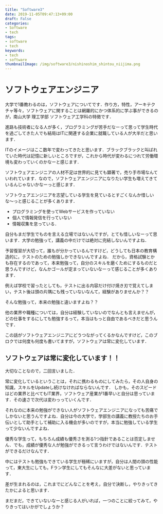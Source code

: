 ```yaml
---
title: "Software3"
date: 2019-11-05T09:47:13+09:00
draft: False
categories:
- Software
- tech
tags:
- software
- tech
keywords:
- tech
- software
thumbnailImage: /img/software3/nishinoshim_shintou_niijima.png
---
```


<!--more-->

# ソフトウェアエンジニア

大学で1番教わるのは，ソフトウェアについてです．作り方，特性，アーキテクチャ等々，ソフトウェアに関することは網羅的にかつ体系的に学ぶ事ができるのが，南山大学 理工学部 ソフトウェア工学科の特徴です．

進路も技術者になる人が多く，プログラミングが苦手だなーって思って学生時代を過ごしてきた人でも結局はITに関連する企業に就職している人が大半だと思います．

ITのイメージはここ数年で変わってきたと思います．ブラックブラックと叫ばれていた時代は記憶に新しいところですが，これから時代が変わるにつれて労働環境も変わっていくのかなーと感じます．

ソフトウェアエンジニアの人材不足は世界的に見ても顕著で，売り手市場なんていわれています．なので，ソフトウェアエンジニアになりたい学生も増えてきているんじゃないかなーっと感じます．

ソフトウェアエンジニアを志望している学生を見ているとすごくなんか惜しいな〜っと感じることが多くあります．

- プログラミングを使ってWebサービスを作っていない
- 個人で情報発信を行っていない
- 情報収集を怠っている．

自分もまだ学生でものを言える立場ではないんですが，とても惜しいなーって思います．大学の勉強って，講義の中だけでは絶対に完結しないんですよね．

予習復習が大切って，誰もが分かっているんですけど，どうしても日本の教育構造的に，テストのための勉強しかできないんですよね．
だから，資格試験とかも存在するのであって，本来勉強って，自分のスキルを磨くためにするものだと思うんですけど，なんかゴールが定まっていないなーって感じることが多くあります．

例えば学校で習ったとしても，テストに出る内容だけ付け焼き刃で覚えてしまい，テスト後は頭の片隅にも残っていないなんて，経験がありませんか？？

そんな勉強って，本来の勉強と違いますよね？？

他の業界や職種については，自分は経験していないのでなんとも言えませんが，どの仕事をするにしても勉強するって，本当はもっと自由であるべきだと思うんです．

この話がソフトウェアエンジニアにどうつながってくるかなんですけど，このブロクでは何度も何度も書いてますが，ソフトウェアは常に変化しています．

## ソフトウェアは常に変化しています！！

大切なことなので，二回言いました．

常に変化しているということは，それに携わるものにしてみたら，その人自身の知識，スキルをUpdateし続けなければならないんです．
しかも，そのスピードはどの業界と比べてもIT業界，ソフトウェア産業が1番早いと自分は思っています．その速さで次代は変わっっていくんです．

それなのに本来の勉強ができない人がソフトウェアエンジニアになっても苦痛でしかないと思うんですよね．自分は今の大学で，学部生の講義に教授たちのお手伝いとして助手として補助に入る機会が多いのですが，本当に勉強している学生って少ないんですよね．

優秀な学生って，もちろん成績も優秀さを測る1つ指針であることは否定しません．でも，成績が優秀な人が勉強ができるって言うわけではないんです．テストができるだけなんです．

中にはテストも勉強もできている学生が極稀にいますが，自分は人間の頭の性能って，東大生にしても，Fラン学生にしてもそんなに大差がないと思っています．

差が生まれるのは，これまでにどんなことを考え，自分で決断し，やりきってきたかによると思います．

まだまだ，できていないなーと感じる人がいれば，一つのことに絞ってみて，やりきってはいかがでしょうか？

